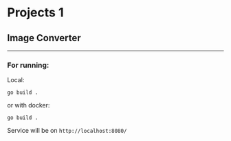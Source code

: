 # Projects 1

## Image Converter

***

### For running:

Local:

```
go build .
```

or with docker:

```
go build .
```

Service will be on `http://localhost:8080/`